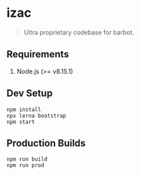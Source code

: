 izac
================================================================================

> Ultra proprietary codebase for barbot.

Requirements
--------------------------------------------------

1. Node.js (>= v8.15.1)

Dev Setup
--------------------------------------------------

```
npm install
npx lerna bootstrap
npm start
```

Production Builds
--------------------------------------------------

```
npm run build
npm run prod
```
